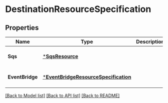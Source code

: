 # DestinationResourceSpecification

## Properties
Name | Type | Description | Notes
------------ | ------------- | ------------- | -------------
**Sqs** | [***SqsResource**](SqsResource.md) |  | [optional] [default to null]
**EventBridge** | [***EventBridgeResourceSpecification**](EventBridgeResourceSpecification.md) |  | [optional] [default to null]

[[Back to Model list]](../README.md#documentation-for-models) [[Back to API list]](../README.md#documentation-for-api-endpoints) [[Back to README]](../README.md)

